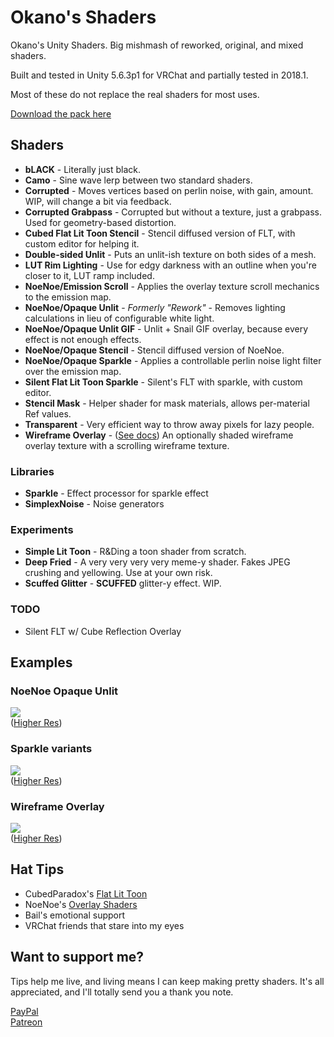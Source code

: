 # Okano's Shaders

Okano's Unity Shaders. Big mishmash of reworked, original, and mixed shaders.

Built and tested in Unity 5.6.3p1 for VRChat and partially tested in 2018.1.

Most of these do not replace the real shaders for most uses.

[Download the pack here](https://github.com/kayteh/shaders/releases/latest)

## Shaders

- **bLACK** - Literally just black.
- **Camo** - Sine wave lerp between two standard shaders.
- **Corrupted** - Moves vertices based on perlin noise, with gain, amount. WIP, will change a bit via feedback.
- **Corrupted Grabpass** - Corrupted but without a texture, just a grabpass. Used for geometry-based distortion.
- **Cubed Flat Lit Toon Stencil** - Stencil diffused version of FLT, with custom editor for helping it.
- **Double-sided Unlit** - Puts an unlit-ish texture on both sides of a mesh.
- **LUT Rim Lighting** - Use for edgy darkness with an outline when you're closer to it, LUT ramp included.
- **NoeNoe/Emission Scroll** - Applies the overlay texture scroll mechanics to the emission map.
- **NoeNoe/Opaque Unlit** - *Formerly "Rework"* - Removes lighting calculations in lieu of configurable white light.
- **NoeNoe/Opaque Unlit GIF** - Unlit + Snail GIF overlay, because every effect is not enough effects.
- **NoeNoe/Opaque Stencil** - Stencil diffused version of NoeNoe.
- **NoeNoe/Opaque Sparkle** - Applies a controllable perlin noise light filter over the emission map.
- **Silent Flat Lit Toon Sparkle** - Silent's FLT with sparkle, with custom editor.
- **Stencil Mask** - Helper shader for mask materials, allows per-material Ref values.
- **Transparent** - Very efficient way to throw away pixels for lazy people.
- **Wireframe Overlay** - ([See docs](https://github.com/kayteh/shaders/blob/master/Docs/Wireframe.md)) An optionally shaded wireframe overlay texture with a scrolling wireframe texture.

### Libraries

- **Sparkle** - Effect processor for sparkle effect
- **SimplexNoise** - Noise generators

### Experiments

- **Simple Lit Toon** - R&Ding a toon shader from scratch.
- **Deep Fried** - A very very very very meme-y shader. Fakes JPEG crushing and yellowing. Use at your own risk.
- **Scuffed Glitter** - **SCUFFED** glitter-y effect. WIP.

### TODO

- Silent FLT w/ Cube Reflection Overlay

## Examples

### NoeNoe Opaque Unlit

<a href="https://gfycat.com/BronzeLawfulBedbug" target="_blank"><img src="https://thumbs.gfycat.com/BronzeLawfulBedbug-size_restricted.gif" /></a>  
([Higher Res](https://gfycat.com/BronzeLawfulBedbug))

### Sparkle variants

<a href="https://gfycat.com/PartialPastelArabianoryx" target="_blank"><img src="https://thumbs.gfycat.com/PartialPastelArabianoryx-size_restricted.gif" /></a>  
([Higher Res](https://gfycat.com/PartialPastelArabianoryx))


### Wireframe Overlay

<a href="https://gfycat.com/WeirdGlaringHake" target="_blank"><img src="https://thumbs.gfycat.com/WeirdGlaringHake-size_restricted.gif" /></a>  
([Higher Res](https://gfycat.com/WeirdGlaringHake))


## Hat Tips

- CubedParadox's [Flat Lit Toon](https://github.com/cubedparadox/Cubeds-Unity-Shaders)
- NoeNoe's [Overlay Shaders](https://vrcat.club/threads/updated-2-2-18-noenoe-overlay-shaders.157/)
- Bail's emotional support
- VRChat friends that stare into my eyes

## Want to support me?

Tips help me live, and living means I can keep making pretty shaders. It's all appreciated, and I'll totally send you a thank you note.

[PayPal](https://paypal.me/kayteh/5)  
[Patreon](https://patreon.com/kata/overview)
